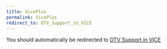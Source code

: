 ```yaml
---
title: VicePlus
permalink: VicePlus
redirect_to: DTV_Support_in_VICE
---
```


You should automatically be redirected to [DTV Support in VICE](DTV_Support_in_VICE)
